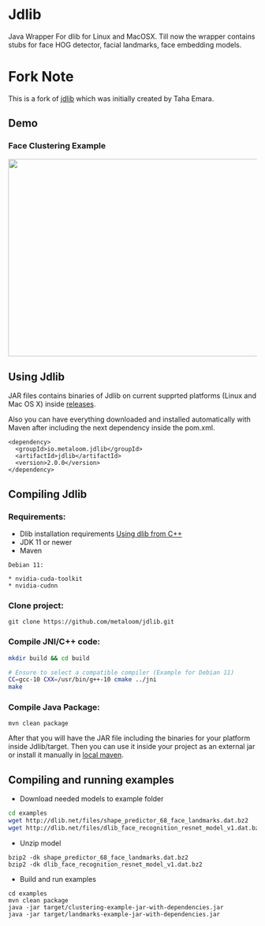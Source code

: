 # Jdlib

Java Wrapper For dlib for Linux and MacOSX. Till now the wrapper contains stubs for face HOG detector, facial landmarks, face embedding models.

# Fork Note

This is a fork of [jdlib](https://github.com/tahaemara/jdlib) which was initially created by Taha Emara.

## Demo
### Face Clustering Example

<img src="https://media.giphy.com/media/FD9AfNUw3VX8CqYaph/giphy.gif" width="700" height="400" />

## Using Jdlib

JAR files contains binaries of Jdlib on current supprted platforms (Linux and Mac OS X) inside [releases](https://github.com/metaloom/jdlib/releases).

Also you can have everything downloaded and installed automatically with Maven after including the next dependency inside the pom.xml.

```
<dependency>
  <groupId>io.metaloom.jdlib</groupId>
  <artifactId>jdlib</artifactId>
  <version>2.0.0</version>
</dependency>
```

## Compiling Jdlib

### Requirements:

- Dlib installation requirements [Using dlib from C++](http://dlib.net/compile.html)
- JDK 11 or newer
- Maven

```
Debian 11:

* nvidia-cuda-toolkit
* nvidia-cudnn 

```

### Clone project:

```
git clone https://github.com/metaloom/jdlib.git
```


### Compile JNI/C++ code:

```bash
mkdir build && cd build

# Ensure to select a compatible compiler (Example for Debian 11)
CC=gcc-10 CXX=/usr/bin/g++-10 cmake ../jni
make 
```

### Compile Java Package:

```
mvn clean package
```

After that you will have the JAR file including the binaries for your platform inside Jdlib/target. Then you can use it inside your project as an external jar or install it manually in [local maven](https://maven.apache.org/guides/mini/guide-3rd-party-jars-local.html). 

## Compiling and running examples

- Download needed models to example folder

```bash
cd examples
wget http://dlib.net/files/shape_predictor_68_face_landmarks.dat.bz2
wget http://dlib.net/files/dlib_face_recognition_resnet_model_v1.dat.bz2
```
- Unzip model

```
bzip2 -dk shape_predictor_68_face_landmarks.dat.bz2
bzip2 -dk dlib_face_recognition_resnet_model_v1.dat.bz2
```

- Build and run examples

```
cd examples
mvn clean package
java -jar target/clustering-example-jar-with-dependencies.jar
java -jar target/landmarks-example-jar-with-dependencies.jar
```
